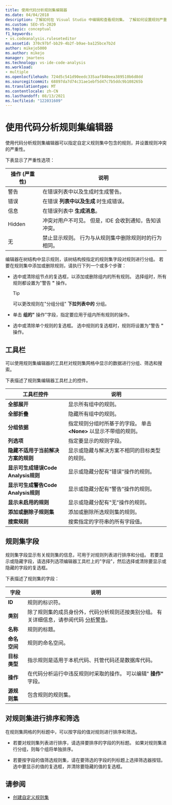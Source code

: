 ```yaml
---
title: 使用代码分析规则集编辑器
ms.date: 04/04/2018
description: 了解如何在 Visual Studio 中编辑和查看规则集。 了解如何设置规则严重性、在自定义集内指定规则，以及如何调整规则集网格中的数据。
ms.custom: SEO-VS-2020
ms.topic: conceptual
f1_keywords:
- vs.codeanalysis.ruleseteditor
ms.assetid: 370c97bf-bb29-4b2f-b9ae-ba125bce7b2d
author: mikejo5000
ms.author: mikejo
manager: jmartens
ms.technology: vs-ide-code-analysis
ms.workload:
- multiple
ms.openlocfilehash: 724d5c541d90eedc335aaf840eea389510b6d8dd
ms.sourcegitcommit: 68897da7d74c31ae1ebf5d47c7b5ddc9b108265b
ms.translationtype: MT
ms.contentlocale: zh-CN
ms.lasthandoff: 08/13/2021
ms.locfileid: "122031609"
---
```

# <a name="use-the-code-analysis-rule-set-editor"></a>使用代码分析规则集编辑器

使用代码分析规则集编辑器可以指定自定义规则集中包含的规则，并设置规则冲突的严重性。

下表显示了严重性选项：

|操作 (严重性) |说明|
|-|-|
|警告|在错误列表中以及生成时生成警告。|
|错误|在错误 **列表中以及生成** 时生成错误。|
|信息|在错误列表中 **生成消息**。|
|Hidden|冲突对用户不可见。 但是，IDE 会收到通知，告知该冲突。|
|无|禁止显示规则。 行为与从规则集中删除规则时的行为相同。|

编辑器在树结构中显示规则，该树结构按指定的规则集字段对规则进行分组。 若要在规则集中添加或删除规则，请执行下列一个或多个步骤：

- 选中或清除组节点的复选框，以添加或删除组内的所有规则。 选择组时，所有规则都设置为"警告 **"** 操作。

   > [!TIP]
   > 可以更改规则在"分组分组" **下拉列表中的** 分组。

- 单击 **组的"** 操作"字段，指定要应用于组内所有规则的操作。

- 选中或清除单个规则的复选框。 选中规则的复选框时，规则将设置为"警告 **"** 操作。

## <a name="toolbar"></a>工具栏

可以使用规则集编辑器的工具栏对规则集网格中显示的数据进行分组、筛选和搜索。

下表描述了规则集编辑器工具栏上的控件。

|工具栏控件|说明|
|---------------------|-----------------|
|**全部展开**|显示所有组中的规则。|
|**全部折叠**|隐藏所有组中的规则。|
|**分组依据**|指定规则分组时所基于的字段。 单击 **\<None>** 以显示不带组的规则。|
|**列选项**|指定要显示的规则字段。|
|**隐藏不适用于当前解决方案的规则**|显示或隐藏与解决方案不相同的目标类型的规则。|
|**显示可生成错误Code Analysis规则**|显示或隐藏分配有"错误"操作的规则。|
|**显示可生成警告Code Analysis规则**|显示或隐藏分配有"警告"操作的规则。|
|**显示未启用的规则**|显示或隐藏分配有"无"操作的规则。|
|**添加或删除子规则集**|添加或删除所选规则集的规则。|
|**搜索规则**|搜索指定的字符串的所有字段值。|

## <a name="rule-set-fields"></a>规则集字段

规则集字段显示有关规则集的信息，可用于对规则列表进行排序和分组。 若要显示或隐藏字段，请选择列选项编辑器工具栏上的"字段"，然后选择或清除要显示或隐藏的字段的复选框。

下表描述了规则集的字段：

|字段|说明|
|-----------|-----------------|
|**ID**|规则的标识符。|
|**类别**|除了规则集的成员身份外，代码分析规则还按类别分组。 有关详细信息，请参阅代码 [分析警告](/dotnet/fundamentals/code-analysis/quality-rules/index)。|
|**名称**|规则的标题。|
|**命名空间**|规则的命名空间。|
|**目标类型**|指示规则是适用于本机代码、托管代码还是数据库代码。|
|**操作**|在代码分析运行中违反规则时采取的操作。 可以编辑" **操作"** 字段。|
|**源规则集**|包含规则的规则集。|

## <a name="sort-and-filter-rule-sets"></a>对规则集进行排序和筛选

在规则集网格的列标题中，可以按字段的值对规则进行排序和筛选。

- 若要对规则集列表进行排序，请选择要排序的字段的列标题。 如果对规则集进行分组，则每个组将单独排序。

- 若要按字段的值筛选规则集，请在要筛选的字段的列标题上选择筛选器按钮。 选中要显示的值的复选框，并清除要隐藏的值的复选框。

## <a name="see-also"></a>请参阅

- [创建自定义规则集](../code-quality/how-to-create-a-custom-rule-set.md)
